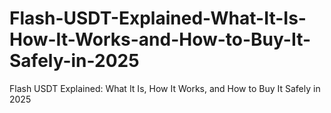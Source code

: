 # Flash-USDT-Explained-What-It-Is-How-It-Works-and-How-to-Buy-It-Safely-in-2025
Flash USDT Explained: What It Is, How It Works, and How to Buy It Safely in 2025
